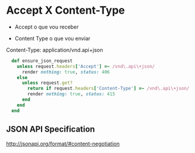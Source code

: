 # Accept X Content-Type

- Accept
  o que vou receber

- Content Type
  o que vou enviar

Content-Type: application/vnd.api+json

```ruby
  def ensure_json_request
    unless request.headers['Accept'] =~ /vnd\.api\+json/
      render nothing: true, status: 406
    else
      unless request.get?
        return if request.headers['Content-Type'] =~ /vnd\.api\+json/
        render nothing: true, status: 415
      end
    end
  end
```

## JSON API Specification

http://jsonapi.org/format/#content-negotiation
